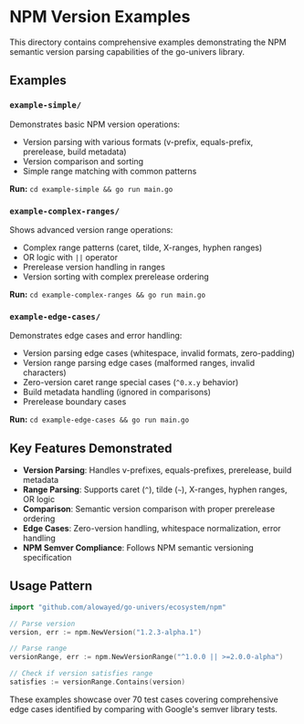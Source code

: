 # NPM Version Examples

This directory contains comprehensive examples demonstrating the NPM semantic version parsing capabilities of the go-univers library.

## Examples

### `example-simple/`
Demonstrates basic NPM version operations:
- Version parsing with various formats (v-prefix, equals-prefix, prerelease, build metadata)
- Version comparison and sorting
- Simple range matching with common patterns

**Run:** `cd example-simple && go run main.go`

### `example-complex-ranges/`
Shows advanced version range operations:
- Complex range patterns (caret, tilde, X-ranges, hyphen ranges)
- OR logic with `||` operator
- Prerelease version handling in ranges
- Version sorting with complex prerelease ordering

**Run:** `cd example-complex-ranges && go run main.go`

### `example-edge-cases/`
Demonstrates edge cases and error handling:
- Version parsing edge cases (whitespace, invalid formats, zero-padding)
- Version range parsing edge cases (malformed ranges, invalid characters)
- Zero-version caret range special cases (`^0.x.y` behavior)
- Build metadata handling (ignored in comparisons)
- Prerelease boundary cases

**Run:** `cd example-edge-cases && go run main.go`

## Key Features Demonstrated

- **Version Parsing**: Handles v-prefixes, equals-prefixes, prerelease, build metadata
- **Range Parsing**: Supports caret (`^`), tilde (`~`), X-ranges, hyphen ranges, OR logic
- **Comparison**: Semantic version comparison with proper prerelease ordering
- **Edge Cases**: Zero-version handling, whitespace normalization, error handling
- **NPM Semver Compliance**: Follows NPM semantic versioning specification

## Usage Pattern

```go
import "github.com/alowayed/go-univers/ecosystem/npm"

// Parse version
version, err := npm.NewVersion("1.2.3-alpha.1")

// Parse range
versionRange, err := npm.NewVersionRange("^1.0.0 || >=2.0.0-alpha")

// Check if version satisfies range
satisfies := versionRange.Contains(version)
```

These examples showcase over 70 test cases covering comprehensive edge cases identified by comparing with Google's semver library tests.
